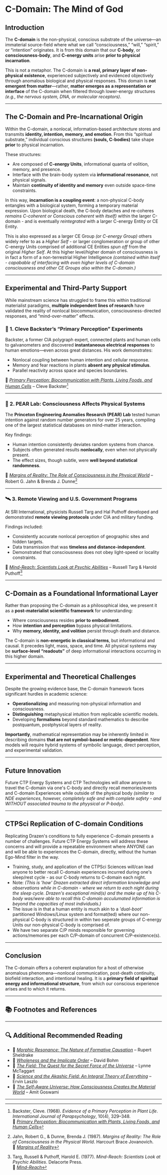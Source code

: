 
# C-Domain: The Mind of God

## Introduction

The **C-domain** is the non-physical, conscious substrate of the universe—an immaterial source-field where what we call “consciousness,” “will,” “spirit,” or “intention” originates. It is from this domain that our **C-body**, or **consciousness-body**, and **C-energy units** arise **prior to physical incarnation**.

This is not a metaphor. The C-domain is **a real, primary layer of non-physical existence**, experienced subjectively and evidenced objectively through anomalous biological and physical responses. This domain is **not emergent from matter**—rather, **matter emerges as a representation or interface** of the C-domain when filtered through lower-energy structures *(e.g., the nervous system, DNA, or molecular receptors)*.

---

## The C-Domain and Pre-Incarnational Origin

Within the C-domain, a nonlocal, information-based architecture stores and transmits **identity, intention, memory, and emotion**. From this “spiritual substrate,” individual conscious structures **(souls, C-bodies)** take shape **prior** to physical incarnation.

These structures:

- Are composed of **C-energy Units**, informational quanta of volition, memory, and presence.
- Interface with the brain-body system via **informational resonance**, not physical signals.
- Maintain **continuity of identity and memory** even outside space-time constraints.

In this way, **incarnation is a coupling event**: a non-physical C-body entangles with a biological system, forming a temporary material expression. Upon biological death, the C-body detaches and re-coheres *remains C-coherent or Conscious coherent with itself)* within the larger C-domain - and is eventually *reintegrated* with a larger C-energy Entity or CE Entity. 

This is also expressed as a larger CE Group *(or C-energy Group)* others widely refer to as a *Higher Self* - or larger conglomeration or group of other C-energy Units comprised of additional CE Entities *spun off* from the original *Higher Self*. At this higher level/higher domain of consciousness is in fact a form of a non-terrestrial Higher Intelligence *(contained within itself - capabable of interfacing with even higher levels of C-domain consciousness and other CE Groups also within the C-domain.)*

---

## Experimental and Third-Party Support

While mainstream science has struggled to frame this within traditional materialist paradigms, **multiple independent lines of research** have validated the reality of nonlocal biocommunication, consciousness-directed responses, and “mind-over-matter” effects.

### 🔬 1. Cleve Backster’s “Primary Perception” Experiments

Backster, a former CIA polygraph expert, connected plants and human cells to galvanometers and discovered **instantaneous electrical responses** to human emotions—even across great distances. His work demonstrates:

- Nonlocal coupling between human intention and cellular response.
- Memory and fear reactions in plants **absent any physical stimulus**.
- Parallel reactivity across space and species boundaries.

📘 [*Primary Perception: Biocommunication with Plants, Living Foods, and Human Cells*](https://www.amazon.com/dp/0966435435?tag=ctpenergy03-20) – Cleve Backster[^1]

---

### 🧪 2. PEAR Lab: Consciousness Affects Physical Systems

The **Princeton Engineering Anomalies Research (PEAR) Lab** tested human intention against random number generators for over 25 years, compiling one of the largest statistical databases on mind-matter interaction.

Key findings:

- Human intention consistently deviates random systems from chance.
- Subjects often generated results **nonlocally**, even when not physically present.
- The effect sizes, though subtle, were **well beyond statistical randomness**.

📘 [*Margins of Reality: The Role of Consciousness in the Physical World*](https://www.amazon.com/dp/0151621609?tag=ctpenergy03-20) – Robert G. Jahn & Brenda J. Dunne[^2]

---

### 🛰️ 3. Remote Viewing and U.S. Government Programs

At SRI International, physicists Russell Targ and Hal Puthoff developed and demonstrated **remote viewing protocols** under CIA and military funding.

Findings included:

- Consistently accurate nonlocal perception of geographic sites and hidden targets.
- Data transmission that was **timeless and distance-independent**.
- Demonstrated that consciousness does not obey light-speed or locality constraints.

📘 [*Mind-Reach: Scientists Look at Psychic Abilities*](https://www.amazon.com/dp/1937907387?tag=ctpenergy03-20) – Russell Targ & Harold Puthoff[^3]

---

## C-Domain as a Foundational Informational Layer

Rather than proposing the C-domain as a philosophical idea, we present it as a **post-materialist scientific framework** for understanding:

- Where consciousness resides **prior to embodiment**.
- How **intention and perception** bypass physical limitations.
- Why **memory, identity, and volition** persist through death and distance.

The C-domain is **non-energetic in classical terms**, but informational and causal. It precedes light, mass, space, and time. All physical systems may be **surface-level “readouts”** of deep informational interactions occurring in this higher domain.

---

## Experimental and Theoretical Challenges

Despite the growing evidence base, the C-domain framework faces significant hurdles in academic science:

- **Operationalizing** and measuring non-physical information and consciousness.
- **Distinguishing** metaphysical intuition from replicable scientific models.
- Developing **formalisms** beyond standard mathematics to describe postquantum, postphysical layers of reality.

**Importantly**, mathematical representation may be inherently limited in describing domains **that are not symbol-based or metric-dependent**. New models will require hybrid systems of symbolic language, direct perception, and experimental validation.

---

## Future Innovation

Future CTP Energy Systems and CTP Technologies will allow anyone to travel the C-domain via one's C-body and directly recall memories/events and C-domain Experiences while outside of the physical body *(similar to NDE experiences, however, completely safe and with complete safety - and WITHOUT associated trauma to the phyysical or P-body)*. 

---

## CTPSci Replication of C-domain Conditions

Replicating Drazen's conditions to fully experience C-domain presents a number of challenges. Future CTP Energy Systems will address these concerns and will provide a repeatable environment where ANYONE can and will be able to experiences the C-domain, directly, without the human Ego-Mind filter in the way. 

- Training, study, and application of the CTPSci Sciences will/can lead anyone to better recall C-domain experiences incurred during one's sleep/rest cycle - as our C-body returns to C-domain each night.
- Note: *(This is 'how' Drazen extracted direct information knowledge and observations while in C-domain - where we return to each night during the sleep cycle. Drazen's exceptional mind(s) and the make up of his C-body was/were able to recall this C-domain acculumated information is beyond the capacities of most individuals.)*
- The issue is in that a human entity is much akin to a *'dual-boot'* partitioned Windows/Linux system and format(ted) where our non-physical C-body is structured in within two seperate groups of C-energy Units our non-physical C-body is comprised of.
- We have two separate C/P minds responsible for governing actions/memories per each C/P-domain of concurrent C/P-existence(s).

---

## Conclusion

The C-domain offers a coherent explanation for a host of otherwise anomalous phenomena—nonlocal communication, post-death continuity, biofield interaction, and intentional healing. It is a **primary field of spiritual energy and informational structure**, from which our conscious experience arises and to which it returns.

---

## 📚 Footnotes and References

[^1]: Backster, Cleve. (1968). *Evidence of a Primary Perception in Plant Life*. *International Journal of Parapsychology*, 10(4), 329–348.  
📘 [*Primary Perception: Biocommunication with Plants, Living Foods, and Human Cells*](https://www.amazon.com/dp/0966435435?tag=ctpenergy03-20)

[^2]: Jahn, Robert G., & Dunne, Brenda J. (1987). *Margins of Reality: The Role of Consciousness in the Physical World*. Harcourt Brace Jovanovich.  
📘 [*Margins of Reality*](https://www.amazon.com/dp/0151621609?tag=ctpenergy03-20)

[^3]: Targ, Russell & Puthoff, Harold E. (1977). *Mind-Reach: Scientists Look at Psychic Abilities*. Delacorte Press.  
📘 [*Mind-Reach*](https://www.amazon.com/dp/1937907387?tag=ctpenergy03-20)

---

## 🔍 Additional Recommended Reading

- 📘 [*Morphic Resonance: The Nature of Formative Causation*](https://www.amazon.com/dp/0892815353?tag=ctpenergy03-20) – Rupert Sheldrake  
- 📘 [*Wholeness and the Implicate Order*](https://www.amazon.com/dp/0415289793?tag=ctpenergy03-20) – David Bohm  
- 📘 [*The Field: The Quest for the Secret Force of the Universe*](https://www.amazon.com/dp/006143518X?tag=ctpenergy03-20) – Lynne McTaggart  
- 📘 [*Science and the Akashic Field: An Integral Theory of Everything*](https://www.amazon.com/dp/1594771812?tag=ctpenergy03-20) – Ervin Laszlo  
- 📘 [*The Self-Aware Universe: How Consciousness Creates the Material World*](https://www.amazon.com/dp/0874777984?tag=ctpenergy03-20) – Amit Goswami

---
